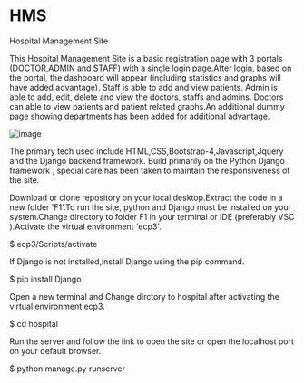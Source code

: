 # HMS
Hospital Management Site


This Hospital Management Site is a basic registration page with 3 portals (DOCTOR,ADMIN and STAFF) with a single login page.After login, based on the portal, the dashboard will appear (including statistics and graphs will have added advantage). Staff is able to add and view patients. Admin is able to add, edit, delete and view the doctors, staffs and admins. Doctors can able to view patients and patient related graphs.An additional dummy page showing departments has been added for additional advantage.

![image](https://user-images.githubusercontent.com/87609950/151111510-0b3e7690-8bc8-4605-90cb-99d592a09ea3.png)

The primary tech used include HTML,CSS,Bootstrap-4,Javascript,Jquery and the Django backend framework.
Build primarily on the Python Django framework , special care has been taken to maintain the responsiveness of the site.

Download or clone repository on your local desktop.Extract the code in a new folder 'F1'.To run the site, python and Django must be installed on your system.Change directory to  folder F1 in your terminal or IDE (preferably VSC ).Activate the virtual environment 'ecp3'.

$ ecp3/Scripts/activate

If Django is not installed,install Django using the pip command.

$ pip install Django

Open a new terminal and Change dirctory to hospital after activating the virtual environment ecp3.

$ cd hospital

Run the server and follow the link to open the site or open the localhost port on your default browser.

$ python manage.py runserver


